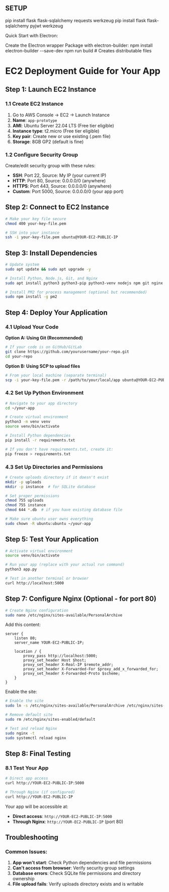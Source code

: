 ## SETUP
pip install flask flask-sqlalchemy requests werkzeug
pip install flask flask-sqlalchemy pyjwt werkzeug



Quick Start with Electron:

Create the Electron wrapper
Package with electron-builder:
npm install electron-builder --save-dev
npm run build  # Creates distributable files




# EC2 Deployment Guide for Your App

## Step 1: Launch EC2 Instance

### 1.1 Create EC2 Instance
1. Go to AWS Console → EC2 → Launch Instance
2. **Name**: `app-prototype`
3. **AMI**: Ubuntu Server 22.04 LTS (Free tier eligible)
4. **Instance type**: t2.micro (Free tier eligible)
5. **Key pair**: Create new or use existing (.pem file)
6. **Storage**: 8GB GP2 (default is fine)

### 1.2 Configure Security Group
Create/edit security group with these rules:
- **SSH**: Port 22, Source: My IP (your current IP)
- **HTTP**: Port 80, Source: 0.0.0.0/0 (anywhere)
- **HTTPS**: Port 443, Source: 0.0.0.0/0 (anywhere)
- **Custom**: Port 5000, Source: 0.0.0.0/0 (your app port)

## Step 2: Connect to EC2 Instance

```bash
# Make your key file secure
chmod 400 your-key-file.pem

# SSH into your instance
ssh -i your-key-file.pem ubuntu@YOUR-EC2-PUBLIC-IP
```

## Step 3: Install Dependencies

```bash
# Update system
sudo apt update && sudo apt upgrade -y

# Install Python, Node.js, Git, and Nginx
sudo apt install python3 python3-pip python3-venv nodejs npm git nginx -y

# Install PM2 for process management (optional but recommended)
sudo npm install -g pm2
```

## Step 4: Deploy Your Application

### 4.1 Upload Your Code
**Option A: Using Git (Recommended)**
```bash
# If your code is on GitHub/GitLab
git clone https://github.com/yourusername/your-repo.git
cd your-repo
```

**Option B: Using SCP to upload files**
```bash
# From your local machine (separate terminal)
scp -i your-key-file.pem -r /path/to/your/local/app ubuntu@YOUR-EC2-PUBLIC-IP:~/
```

### 4.2 Set Up Python Environment
```bash
# Navigate to your app directory
cd ~/your-app

# Create virtual environment
python3 -m venv venv
source venv/bin/activate

# Install Python dependencies
pip install -r requirements.txt

# If you don't have requirements.txt, create it:
pip freeze > requirements.txt
```

### 4.3 Set Up Directories and Permissions
```bash
# Create uploads directory if it doesn't exist
mkdir -p uploads
mkdir -p instance  # for SQLite database

# Set proper permissions
chmod 755 uploads
chmod 755 instance
chmod 644 *.db  # if you have existing database file

# Make sure ubuntu user owns everything
sudo chown -R ubuntu:ubuntu ~/your-app
```

## Step 5: Test Your Application

```bash
# Activate virtual environment
source venv/bin/activate

# Run your app (replace with your actual run command)
python3 app.py

# Test in another terminal or browser
curl http://localhost:5000
```

## Step 7: Configure Nginx (Optional - for port 80)

```bash
# Create Nginx configuration
sudo nano /etc/nginx/sites-available/PersonalArchive
```

Add this content:
```nginx
server {
    listen 80;
    server_name YOUR-EC2-PUBLIC-IP;

    location / {
        proxy_pass http://localhost:5000;
        proxy_set_header Host $host;
        proxy_set_header X-Real-IP $remote_addr;
        proxy_set_header X-Forwarded-For $proxy_add_x_forwarded_for;
        proxy_set_header X-Forwarded-Proto $scheme;
    }
}
```

Enable the site:
```bash
# Enable the site
sudo ln -s /etc/nginx/sites-available/PersonalArchive /etc/nginx/sites-enabled/

# Remove default site
sudo rm /etc/nginx/sites-enabled/default

# Test and reload Nginx
sudo nginx -t
sudo systemctl reload nginx
```

## Step 8: Final Testing

### 8.1 Test Your App
```bash
# Direct app access
curl http://YOUR-EC2-PUBLIC-IP:5000

# Through Nginx (if configured)
curl http://YOUR-EC2-PUBLIC-IP
```

Your app will be accessible at:
- **Direct access**: `http://YOUR-EC2-PUBLIC-IP:5000`
- **Through Nginx**: `http://YOUR-EC2-PUBLIC-IP` (port 80)

## Troubleshooting

### Common Issues:
1. **App won't start**: Check Python dependencies and file permissions
2. **Can't access from browser**: Verify security group settings
3. **Database errors**: Check SQLite file permissions and directory ownership
4. **File upload fails**: Verify uploads directory exists and is writable